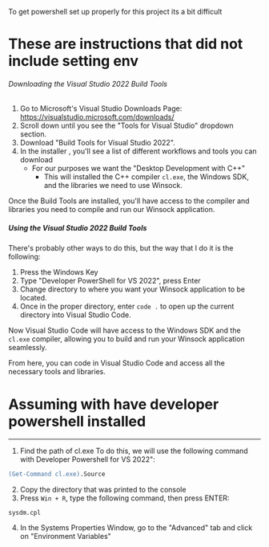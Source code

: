 To get powershell set up properly for this project its a bit difficult

# These are instructions that did not include setting env
###### Downloading the Visual Studio 2022 Build Tools
1. Go to Microsoft's Visual Studio Downloads Page: https://visualstudio.microsoft.com/downloads/
2. Scroll down until you see the "Tools for Visual Studio" dropdown section.
3. Download "Build Tools for Visual Studio 2022".
4. In the installer , you'll see a list of different workflows and tools you can download
	- For our purposes we want the "Desktop Development with C++"
		- This will installed the C++ compiler `cl.exe`, the Windows SDK, and the libraries we need to use Winsock.

Once the Build Tools are installed, you'll have access to the compiler and libraries you need to compile and run our Winsock application.

##### Using the Visual Studio 2022 Build Tools
There's probably other ways to do this, but the way that I do it is the following:
1. Press the Windows Key
2. Type "Developer PowerShell for VS 2022", press Enter
3. Change directory to where you want your Winsock application to be located.
4. Once in the proper directory, enter `code .` to open up the current directory into Visual Studio Code.

Now Visual Studio Code will have access to the Windows SDK and the `cl.exe` compiler, allowing you to build and run your Winsock application seamlessly.

From here, you can code in Visual Studio Code and access all the necessary tools and libraries. 

# Assuming with have developer powershell installed
---
1. Find the path of cl.exe 
To do this, we will use the following command with Developer Powershell for VS 2022":
```ps
(Get-Command cl.exe).Source
```

2. Copy the directory that was printed to the console
3. Press `Win + R`, type the following command, then press ENTER:
```
sysdm.cpl
```
4. In the Systems Properties Window, go to the "Advanced" tab and click on "Environment Variables"